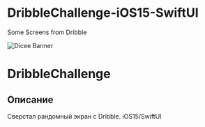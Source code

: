 # DribbleChallenge-iOS15-SwiftUI
Some Screens from Dribble

![Dicee Banner](Documentation/screen.png)

# DribbleChallenge

## Описание

Сверстал рандомный экран с Dribble. iOS15/SwiftUI
